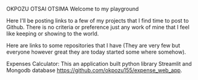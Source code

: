 OKPOZU OTSAI OTSIMA
Welcome to my playground

Here I'll be posting links to a few of my projects that I find time to post to Github. 
There is no criteria or preference just any work of mine that I feel like keeping or showing to the world. 

Here are links to some repositories that I have (They are very few but everyone however great they are today started some where somehow).

Expenses Calculator: This an application built python library Streamlit and Mongodb database https://github.com/okpozu155/expense_web_app.
